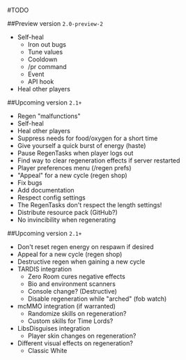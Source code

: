 #TODO

##Preview version `2.0-preview-2`
* Self-heal
    * Iron out bugs
    * Tune values
    * Cooldown
    * /pr command
    * Event
    * API hook
* Heal other players

##Upcoming version `2.1+`
* Regen "malfunctions"
* Self-heal
* Heal other players
* Suppress needs for food/oxygen for a short time
* Give yourself a quick burst of energy (haste)
* Pause RegenTasks when player logs out
* Find way to clear regeneration effects if server restarted
* Player preferences menu (/regen prefs)
* "Appeal" for a new cycle (regen shop)
* Fix bugs
* Add documentation
* Respect config settings
* The RegenTasks don't respect the length settings!
* Distribute resource pack (GitHub?)
* No invincibility when regenerating

##Upcoming version `2.1+`
* Don't reset regen energy on respawn if desired
* Appeal for a new cycle (regen shop)
* Destructive regen when gaining a new cycle
* TARDIS integration
    * Zero Room cures negative effects
    * Bio and environment scanners
    * Console change? (Destructive)
    * Disable regeneration while "arched" (fob watch)
* mcMMO integration (if warranted)
    * Randomize skills on regeneration?
    * Custom skills for Time Lords?
* LibsDisguises integration
    * Player skin changes on regeneration?
* Different visual effects on regeneration?
    * Classic White
